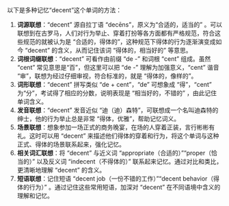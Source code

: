 以下是多种记忆“decent”这个单词的方法：
1. **词源联想**：“decent” 源自拉丁语 “decēns”，原义为“合适的，适当的” 。可以联想到在古罗马，人们对行为举止、穿着打扮等各方面都有严格规范，符合这些规范的就被认为是 “合适的，得体的”，这种规范下得体的行为逐渐演变成如今 “decent” 的含义，从而记住该词 “得体的，相当好的” 等意思。
2. **词根词缀联想**：“decent” 可看作由前缀 “de -” 和词根 “cent” 组成。虽然 “cent” 常见意思是“百”，但这里可以把 “de -” 理解为加强意义，“cent” 谐音 “审”，联想为经过仔细审视，符合标准的，就是 “得体的，像样的”。
3. **词形联想**：“decent” 拼写类似 “de + cent”，“de” 可想象成 “得”，“cent” 为“分”，考试得了相应的分数，说明表现是 “相当好的，不错的” ，由此记住单词含义。
4. **发音联想**：“decent” 发音近似 “迪（迪）森特”，可联想成一个名叫迪森特的绅士，他的行为举止总是非常 “得体，优雅”，帮助记忆词义。
5. **场景联想**：想象参加一场正式的商务晚宴，在场的人穿着正装，言行彬彬有礼。这时可以用 “decent” 来描述他们得体的穿着和行为，将这个单词与这种正式、得体的场景联系起来，强化记忆。
6. **相关词汇联想**：将 “decent” 与近义词 “appropriate（合适的）”“proper（恰当的）” 以及反义词 “indecent（不得体的）” 联系起来记忆。通过对比和类比，更清晰地理解 “decent” 的含义。
7. **短语联想**：记住短语 “decent job（一份不错的工作）”“decent behavior（得体的行为）” 。通过记住这些常用短语，加深对 “decent” 在不同语境中含义的理解和记忆。 